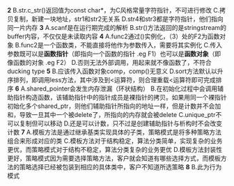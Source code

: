 **2**
B.str.c_str()返回值为const char*，为C风格常量字符指针，不可进行修改
C.拷贝复制，新建一块地址，str1和str2无关系
D.str4和str3都是字符指针，他们指向同一片内存
**3**
A.scanf是在运行期完成的解析
B.str()方法返回的是stringstream的buffer内容，不仅仅是未读取内容
**4**
A.func2通过()实例化，（3）处的F2为函数对象
B.func2是一个函数类，不能直接将他作为参数传入，需要将其实例化
C.传入参数既可以是**函数指针**（即指向一个函数的指针 .eg F1）也可以是**函数对象**（即像函数的对象 .eg F2）
D.否则无法外部调用，用起来就不像函数了，不符合ducking type
**5**
B.应该传入函数对象comp，comp()无意义
D.sort方法默认以升序排列，即调用less方法，其中涉及到<运算符，则合理重载<运算符即可完成排序
**6**
A.shared_pointer会发生内存泄漏（环状结构）
B.在初始化过程中会调用辅助指针构造函数，该辅助指针中的指针成员是裸指针的拷贝。如果用同一个裸指针初始化多个shared_ptr，则他们辅助指针所指向的地址一样，但是计数并不会加和，导致一旦其中一个被delete了，所指向的内存就会被delete
C.unique_ptr不可以复制但可以移动
D.还是可以计数，只不过是创建辅助指针与析构时不会改变计数
**7**
A.模板方法是通过继承基类实现具体的子类，策略模式是将多种策略方法组合来形成对应的类
C.模板方法对于结构稳定，算法分类简单，实现复杂的业务更优，而策略模式对于结构不稳定，算法分类复杂的业务更优
D.模板方法封装性更好，策略模式因为需要选择策略方法，客户就会知道有哪些选择方式，而模板方法的策略选择已经被包装到相应的具体类中，客户不知道所选策略
**8**
B.此为行为模式
